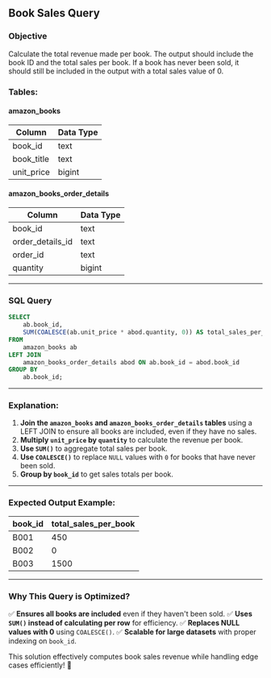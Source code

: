 ## Book Sales Query

### **Objective**
Calculate the total revenue made per book. The output should include the book ID and the total sales per book. If a book has never been sold, it should still be included in the output with a total sales value of 0.

### **Tables:**

#### **amazon_books**
| Column     | Data Type |
|------------|----------|
| book_id    | text     |
| book_title | text     |
| unit_price | bigint   |

#### **amazon_books_order_details**
| Column           | Data Type |
|-----------------|----------|
| book_id         | text     |
| order_details_id | text     |
| order_id        | text     |
| quantity        | bigint   |

---

### **SQL Query**
```sql
SELECT 
    ab.book_id,
    SUM(COALESCE(ab.unit_price * abod.quantity, 0)) AS total_sales_per_book
FROM 
    amazon_books ab
LEFT JOIN 
    amazon_books_order_details abod ON ab.book_id = abod.book_id
GROUP BY 
    ab.book_id;
```

---

### **Explanation:**
1. **Join the `amazon_books` and `amazon_books_order_details` tables** using a LEFT JOIN to ensure all books are included, even if they have no sales.
2. **Multiply `unit_price` by `quantity`** to calculate the revenue per book.
3. **Use `SUM()`** to aggregate total sales per book.
4. **Use `COALESCE()`** to replace `NULL` values with `0` for books that have never been sold.
5. **Group by `book_id`** to get sales totals per book.

---

### **Expected Output Example:**
| book_id | total_sales_per_book |
|---------|----------------------|
| B001    | 450                 |
| B002    | 0                   |
| B003    | 1500                |

---

### **Why This Query is Optimized?**
✅ **Ensures all books are included** even if they haven't been sold.
✅ **Uses `SUM()` instead of calculating per row** for efficiency.
✅ **Replaces NULL values with 0** using `COALESCE()`.
✅ **Scalable for large datasets** with proper indexing on `book_id`.

This solution effectively computes book sales revenue while handling edge cases efficiently! 🚀
